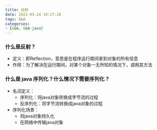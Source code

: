 ```yaml
---
title: 反射
date: 2022-03-24 19:17:28
tags: Q&A
categories:
- [Q&A, Q&A-java]
---
```


### 什么是反射？
* 定义：即Reflection，意思是在程序运行期间拿到对象的所有信息
* 作用：为了解决在运行期间，对某个对象一无所知的情况下，调用其方法

### 什么是 java 序列化？什么情况下需要序列化？
* 名词定义：
  * 序列化：将java对象转换成字节流的过程
  * 反序列化：将字节流转换成java对象的过程
* 序列化场景：
  * 将java对象持久化
  * 在网络中传输java对象
